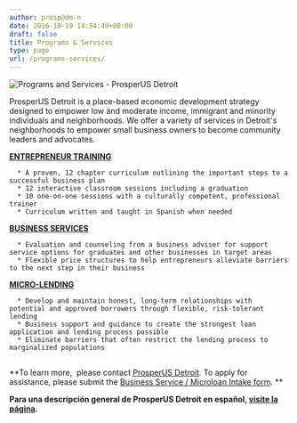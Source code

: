 ```yaml
---
author: prosp@dm-n
date: 2016-10-19 14:54:49+00:00
draft: false
title: Programs & Services
type: page
url: /programs-services/
---
```


![Programs and Services - ProsperUS Detroit](http://www.prosperusdetroit.org/wp-content/uploads/2016/10/Programs-Services.png)

ProsperUS Detroit is a place-based economic development strategy designed to empower low and moderate income, immigrant and minority individuals and neighborhoods. We offer a variety of services in Detroit's neighborhoods to empower small business owners to become community leaders and advocates.

[**ENTREPRENEUR TRAINING**](http://www.prosperusdetroit.org/entrepreneur-training/)



 	  * A proven, 12 chapter curriculum outlining the important steps to a successful business plan
 	  * 12 interactive classroom sessions including a graduation
 	  * 10 one-on-one sessions with a culturally competent, professional trainer
 	  * Curriculum written and taught in Spanish when needed

[**BUSINESS SERVICES**](http://www.prosperusdetroit.org/business-services/)



 	  * Evaluation and counseling from a business adviser for support service options for graduates and other businesses in target areas
 	  * Flexible price structures to help entrepreneurs alleviate barriers to the next step in their business

[**MICRO-LENDING**](http://www.prosperusdetroit.org/micro-lending/)



 	  * Develop and maintain honest, long-term relationships with potential and approved borrowers through flexible, risk-tolerant lending
 	  * Business support and guidance to create the strongest loan application and lending process possible
 	  * Eliminate barriers that often restrict the lending process to marginalized populations



## 


**To learn more,  please contact [ProsperUS Detroit](http://www.prosperusdetroit.org/contact-us/). To apply for assistance, please submit the [Business Service / Microloan Intake form](https://www.tfaforms.com/4814770). **

**Para una descripción general de ProsperUS Detroit en español, [visite la página](http://www.prosperusdetroit.org/informacion-en-espanol/).**
